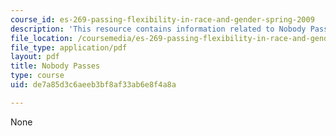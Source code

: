 ```yaml
---
course_id: es-269-passing-flexibility-in-race-and-gender-spring-2009
description: 'This resource contains information related to Nobody Passes. '
file_location: /coursemedia/es-269-passing-flexibility-in-race-and-gender-spring-2009/de7a85d3c6aeeb3bf8af33ab6e8f4a8a_MITES_269S09_lec11_Class11.pdf
file_type: application/pdf
layout: pdf
title: Nobody Passes
type: course
uid: de7a85d3c6aeeb3bf8af33ab6e8f4a8a

---
```

None